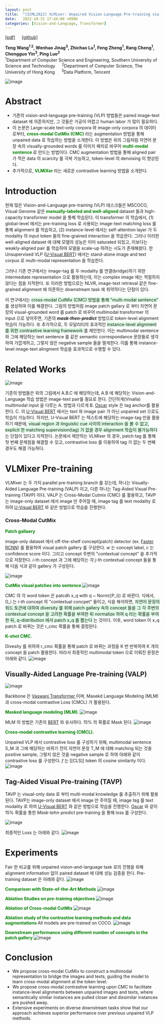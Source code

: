 ```yaml
---
layout: post
title:  "[ICML2022] VLMixer: Unpaired Vision-Language Pre-training via Cross-Modal CutMix"
date:   2022-10-31 17:44:00 +0900
categories: [Vision-and-Language, Transformer]
---
```

[[pdf]](https://arxiv.org/pdf/2206.08919.pdf)  &emsp;
[[github]](https://github.com/ttengwang/VLMixer) <br>

**Teng Wang<sup>1 2</sup>, Wenhao Jinag<sup>3</sup>, Zhichao Lu<sup>1</sup>, Feng Zheng<sup>1</sup>, Rang Cheng<sup>1</sup>, Chengguo Yin<sup>3</sup>, Ping Luo<sup>2</sup>**
<br><sup>1</sup>Department of Computer Science and Engineering, Southern University of Science and Technology  &emsp; <sup>2</sup>Department of Computer Science, The University of Hong Kong &emsp; <sup>3</sup>Data Platform, Tencent

![image](https://user-images.githubusercontent.com/42200027/198969481-c5dcb5e8-fd58-4348-bab7-fb94b34169f7.png)

# Abstract
- 기존의 vision-and-language pre-training (VLP) 방법들은 paired image-text dataset 에 의존하지만, 그 것들은 가공이 어렵고 human labor 가 많이 필요하다. 
- 이 논문은 Large-scale text-only corpora 와 image-only corpora 의 데이터로부터, <span style='color:green;font-weight:bold'> cross-modal CutMix (CMC) </span> 라는 augmentation 방법을 통해 unpaired data 로 학습하는 방법을 소개한다. 이 방법은 위의 그림처럼 자연어 문장 속의 visually-grounded words 를 이미지 패치로 바꾸어 <span style='color:green;font-weight:bold'> multi-modal sentence </span> 로 만드는 방법이다. CMC augmentation 방법을 통해 aligned pair 가 적은 data 의 scarcity 를 극복 가능하고, token-level 의 denoising 이 향상된다. 
- 추가적으로, <span style='color:green;font-weight:bold'> VLMIXer </span> 라는 새로운 contrastive learning 방법을 소개한다. 

# Introduction 
현재 많은 Vision-and-Language pre-training (VLP) 태스크들은 MSCOCO, Visual Genome 같은 <span style='color:green;font-weight:bold'> manually-labeled and well-aligned </span> dataset 들과 high-capacity transformer model 을 통해 학습된다. 이 transformer 의 학습에서, (1) global-level 에서는 pre-training loss 로 사용되는 image-text matching loss 를 통해 alignment 를 학습하고, (2) instance-level 에서는 self-attention layer 가 두 modality 의 input token 들의 fine-grained interaction 을 학습한다. 그러나 이러한 well-aligned dataset 에 대해 모델의 성능은 이미 saturated 되었고, 이보다는 weakly-aligned pair 를 학습하여 모델을 scale-up 하려는 시도가 존재해왔다. 한 Unsupervised VLP ([U-Visual BERT](https://arxiv.org/pdf/2010.12831.pdf)) 에서는 stand-alone image and text corpus 로 multi-modal representation 을 학습한다.

그러나 기존 연구에서는 image-tag 를 두 modality 를 연결(bridge)하기 위한 intermediate representation 으로 활용하는데, 이는 complex image 에는 적절하지 않다는 점을 지적한다. 또 이러한 방법으로는 NLVR, image-text retrieval 같은 fine-grained alignment 에 의존하는 downstream task 에 취약하다는 단점이 있다.

이 연구에서는 <span style='background-color: #dcffe4'> cross-modal CutMix (CMC) 방법을 통해 "multi-modal sentence" </span>를 생성하여 이를 해결한다. 그림의 방법처럼 image patch gallary 로 부터 자연어 문장의 visual-grounded word 를 patch 로 바꾸어 multimodal transformer 의 input 으로 넣어주면, 기존의 ***mask-then-predict*** 방법으로 token-level alignment 학습이 가능하다. 또 추가적으로, 두 모달리티의 효과적인 <span style='background-color: #dcffe4'> instance-level alignment 를 위한 contrastive learning framework </span> 를 제안한다. 이는 multimodal sentence 와 그에 해당하는 text sentence 를 같은 semantic correspondance 문장들로 생각하여 가깝게하고, 그렇지 않은 negative sample 들을 멀게한다. 이를 통해  instance-level image-text alingment 학습을 효과적으로 수행할 수 있다.

# Related Works 
![image](https://user-images.githubusercontent.com/42200027/198978703-ab8c594b-b89c-4776-81e0-d0168070a6fc.png)

기존의 방법들은 위의 그림에서 A.B.C 에 해당하는데, A.B 에 해당하는 Vision-and-Language 학습 방법은 image-text pair를 필요로 한다. 간단하게(Vinalla) multimodal input 을 다루는 A. 방법과 다르게 B. [Oscar](https://arxiv.org/abs/2004.06165) style 은 tag anchor를 활용한다. C. 의 [U-Visual BERT](https://arxiv.org/pdf/2010.12831.pdf) 에서는 text 와 image pair 가 아닌 unpaired set 으로도 학습이 가능하다. 하지만, U-Visual BERT 는 텍스트에 해당하는 image-tag 만을 활용하기 때문에, <span style='background-color: #dcffe4'> visual region 과 linguistic cue 사이의 interaction 을 볼 수 없고, explicit 한 matching supervision(tag) 가 없을 경우 alignment 학습이 불가능하다</span>는 단점이 있다고 지적한다. 논문에서 제안하는 VLMIxer 의 경우, patch tag 를 통해 첫 번째 문제점을 해결할 수 있고, contrastive loss 를 이용하여 tag 가 없는 두 번째 경우도 해결 가능하다.

# VLMixer Pre-training
VLMIxer 는 두 가지 parallel pre-training branch 를 갖는데, 하나는 Visually-Aided Language Pre-training (VALP) 이고, 다른 하나는 Tag-Aided Visual Pre-training (TAVP) 이다. VALP 는 Cross-Modal Cutmix (CMC) 를 활용하고, TAVP는 image-only dataset 에서 image 만 주어질 때, image tag 를 text modality 로 하여 [U-Visual BERT](https://arxiv.org/pdf/2010.12831.pdf) 와 같은 방법으로 학습을 진행한다.

### Cross-Modal CutMix 
<span style='color:green;font-weight:bold'> Patch gallaery </span>

image-only dataset 에서 off-the-shelf concept(patch) detector (ex. [Faster RCNN](https://arxiv.org/pdf/1506.01497.pdf)) 를 활용하여 visual patch gallery 를 구성한다. *w* 는 concept label, *c* 는 confidence score 이다. 그리고 concept 주변의 "contextual concept" 을 추가적으로 저장한다. *i*-th concept 과 그에 해당하는 각 *j*-th contextual concept 들을 통해 다음 식과 같이 gallery 가 구성된다. 

![image](https://user-images.githubusercontent.com/42200027/198982844-c6ace1cf-5b02-42dc-b4ee-9b432be922ff.png)

<span style='color:green;font-weight:bold'> CutMix visual patches into sentence </span>
![image](https://user-images.githubusercontent.com/42200027/198983738-cfbc0b1a-7c00-48f0-9e3c-2a31effbe134.png)

CMC 의 각 word token 은 patcdh x_q with q ~ Norm({P_i}) 로 바뀐다. 식에서, G_i 는 *i-th* concept 의 "contextual concpet" 들이고, 식을 해석하면, <span style='background-color: #dcffe4'> 자연어 문장의 워드 토큰에 대하여 diversity 를 위해 patch gallery 속의 concept 들을 그 각 주변의 contextual concept 을 고려한 확률을 부여한 뒤 normalize 하여 q 라는 확률을 부여한 뒤, q-distribution 에서 patch x_q 를 뽑는다 </span> 는 것이다. 이후, word token 이 x_q patch 로 바뀌는 것은 r_cmc 확률을 통해 결정된다.

<span style='color:green;font-weight:bold'> K-shot CMC. </span>

Divesity 를 위하여 r_cmc 확률을 통해 patch 로 바뀌는 과정을 K 번 반복하여 K 개의 concept 을 patch 활용한다. 따라서 최종적인 multimodal token 으로 이뤄진 문장은 아래와 같다. 
![image](https://user-images.githubusercontent.com/42200027/198984999-c54c6e9a-8596-45fa-b7fa-c61505ded91f.png)

## Visually-Aided Language Pre-training (VALP)
![image](https://user-images.githubusercontent.com/42200027/198985457-f336f7c2-b2cc-4027-b353-c587d9d0a488.png)

Backbone 은 [Vaswani Transformer ](https://arxiv.org/pdf/1706.03762.pdf) 이며, Masekd Language Modeling (MLM) 과 cross-modal contrastive Loss (CMCL) 가 활용된다.

<span style='color:green;font-weight:bold'>Masked language modeling (MLM). </span>
![image](https://user-images.githubusercontent.com/42200027/198985944-e62f1978-6182-4014-b3d8-d987f7f4591d.png)

MLM 의 방법은 기존의 [BERT](https://aclanthology.org/N19-1423.pdf) 와 유사하다. 15% 의 확률로 Mask 된다.
![image](https://user-images.githubusercontent.com/42200027/198986167-8dec62f2-a318-4a3e-a3b2-3b65d5465b76.png)

<span style='color:green;font-weight:bold'> Cross-modal contrastive learning (CMCL). </span>

Unpaired VLP 에서 contrastive loss 를 구성하기 위해, multimodal sentence S_M 과 그에 해당하는 바뀌기 전의 자연어 문장 T_M 에 대해 matching 되는 것을 positive sample, 그렇지 않은 것을 negative sample 로 하여 아래와 같이 contrastive loss 를 구성한다. *f* 는 [[CLS]] token 의 cosine similarity 이다. 
![image](https://user-images.githubusercontent.com/42200027/198986466-959dcf34-276a-46a0-8b2e-48230e55981f.png)

## Tag-Aided Visual Pre-training (TAVP)

TAVP 는 visual-only data 로 부터 multi-modal knowledge 를 추출하기 위해 활용된다. TAVP는 image-only dataset 에서 image 만 주어질 때, image tag 를 text modality 로 하여 [U-Visual BERT](https://arxiv.org/pdf/2010.12831.pdf) 와 같은 방법으로 학습을 진행한다. [Oscar](https://arxiv.org/abs/2004.06165) 와 같이 15% 확률을 통한 *Mask-tehn-predict* pre-training 을 통해 loss 를 구성한다.

![image](https://user-images.githubusercontent.com/42200027/198987315-84af6075-4de5-4dd6-af85-ae039adf6e51.png)

최종적인 Loss 는 아래와 같다. 
![image](https://user-images.githubusercontent.com/42200027/198987367-3b3133eb-b8c2-4631-b502-4c827f0b0075.png)

# Experiments

Fair 한 비교를 위해 unpaired vision-and-language task 로의 진행을 위해 alignment information 없이 paired dataset 에 대해 성능 검증을 한다.
Pre-training dataset 은 아래와 같다.
![image](https://user-images.githubusercontent.com/42200027/198987782-6df7e6d3-30fd-4109-9fb7-3a93ca66c276.png)

<span style='color:green;font-weight:bold'> Comparison with State-of-the-Art Methods </span>
![image](https://user-images.githubusercontent.com/42200027/198987834-d3fffd5e-89e2-4b7a-b1ed-f18e941e3750.png)

<span style='color:green;font-weight:bold'> Ablation Studies on pre-training objectives </span>
![image](https://user-images.githubusercontent.com/42200027/198987969-f9d10ed0-f830-494f-9489-1cc255e7a728.png)

<span style='color:green;font-weight:bold'> Ablation of Cross-modal CutMix </span>
![image](https://user-images.githubusercontent.com/42200027/198988264-1731f51a-b3c0-42f2-8453-eb0f8032277a.png)

<span style='color:green;font-weight:bold'> Ablation study of the contrastive learning methods and data augmentations </span>
All models are pre-trained on COCO.
![image](https://user-images.githubusercontent.com/42200027/198988324-1267fea2-3d14-4f21-8d7f-15288b142633.png)


<span style='color:green;font-weight:bold'> Downstream performance using different number of concepts in the patch gallery </span>
![image](https://user-images.githubusercontent.com/42200027/198988399-e8019152-b345-40de-8602-175c94f4b632.png)

# Conclusion 
- We propose cross-modal CutMix to construct a multimodal representation to bridge the images and texts, guiding the model to learn cross-modal alignment at the token level.
- We propose cross-modal contrastive learning upon CMC to facilitate instance-level alignments between unpaired images and texts, where semantically similar instances are pulled closer and dissimilar instances are pushed away.
- Extensive experiments on diverse downstream tasks show that our approach achieves superior performance over previous unpaired VLP methods.
